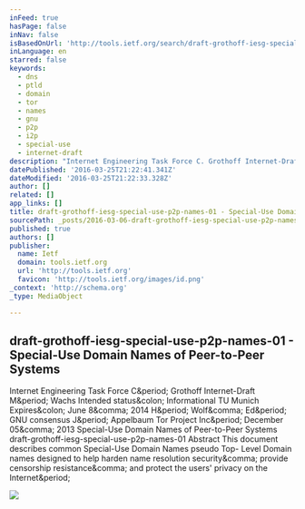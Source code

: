 ```yaml
---
inFeed: true
hasPage: false
inNav: false
isBasedOnUrl: 'http://tools.ietf.org/search/draft-grothoff-iesg-special-use-p2p-names-01'
inLanguage: en
starred: false
keywords:
  - dns
  - ptld
  - domain
  - tor
  - names
  - gnu
  - p2p
  - i2p
  - special-use
  - internet-draft
description: "Internet Engineering Task Force C. Grothoff Internet-Draft M. Wachs Intended status: Informational TU Munich Expires: June 8, 2014 H. Wolf, Ed. GNU consensus J. Appelbaum Tor Project Inc. December 05, 2013 Special-Use Domain Names of Peer-to-Peer Systems draft-grothoff-iesg-special-use-p2p-names-01 Abstract This document describes common Special-Use Domain Names pseudo Top- Level Domain names designed to help harden name resolution security, provide censorship resistance, and protect the users' privacy on the Internet."
datePublished: '2016-03-25T21:22:41.341Z'
dateModified: '2016-03-25T21:22:33.328Z'
author: []
related: []
app_links: []
title: draft-grothoff-iesg-special-use-p2p-names-01 - Special-Use Domain Names of Peer-to-Peer Systems
sourcePath: _posts/2016-03-06-draft-grothoff-iesg-special-use-p2p-names-01-special-use-d.md
published: true
authors: []
publisher:
  name: Ietf
  domain: tools.ietf.org
  url: 'http://tools.ietf.org'
  favicon: 'http://tools.ietf.org/images/id.png'
_context: 'http://schema.org'
_type: MediaObject

---
```

<article style=""><h1>draft-grothoff-iesg-special-use-p2p-names-01 - Special-Use Domain Names of Peer-to-Peer Systems</h1><p>Internet Engineering Task Force C&amp;period; Grothoff Internet-Draft M&amp;period; Wachs Intended status&amp;colon; Informational TU Munich Expires&amp;colon; June 8&amp;comma; 2014 H&amp;period; Wolf&amp;comma; Ed&amp;period; GNU consensus J&amp;period; Appelbaum Tor Project Inc&amp;period; December 05&amp;comma; 2013 Special-Use Domain Names of Peer-to-Peer Systems draft-grothoff-iesg-special-use-p2p-names-01 Abstract This document describes common Special-Use Domain Names pseudo Top- Level Domain names designed to help harden name resolution security&amp;comma; provide censorship resistance&amp;comma; and protect the users' privacy on the Internet&amp;period;</p></article>

![](https://the-grid-user-content.s3-us-west-2.amazonaws.com/aaa9ded9-068b-4f8e-995f-a8be77dba580.png)